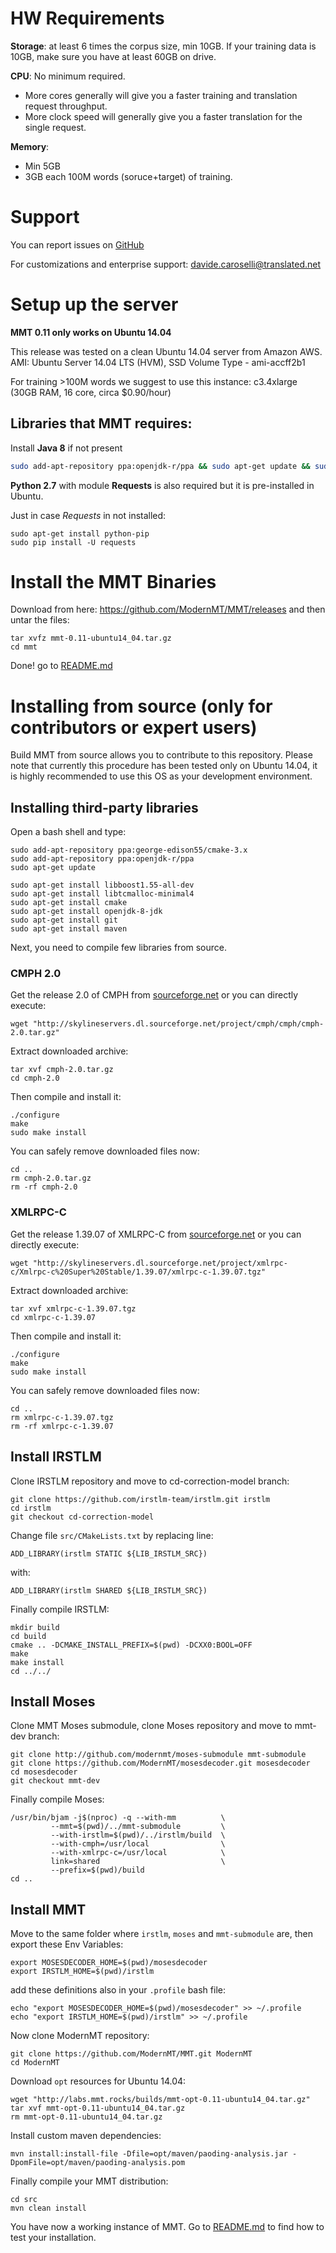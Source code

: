 # HW Requirements

**Storage**: at least 6 times the corpus size, min 10GB. If your training data is 10GB, make sure you have at least 60GB on drive.


**CPU**: No minimum required. 
  - More cores generally will give you a faster training and translation request throughput. 
  - More clock speed will generally give you a faster translation for the single request.

**Memory**: 
  - Min 5GB
  - 3GB each 100M words (soruce+target) of training.

# Support

You can report issues on [GitHub](https://github.com/ModernMT/MMT/issues)

For customizations and enterprise support: davide.caroselli@translated.net

# Setup up the server

**MMT 0.11 only works on Ubuntu 14.04**

This release was tested on a clean Ubuntu 14.04 server from Amazon AWS.
AMI: Ubuntu Server 14.04 LTS (HVM), SSD Volume Type -  ami-accff2b1

For training >100M words we suggest to use this instance: 
c3.4xlarge (30GB RAM, 16 core, circa $0.90/hour)

## Libraries that MMT requires:

Install **Java 8** if not present
```bash
sudo add-apt-repository ppa:openjdk-r/ppa && sudo apt-get update && sudo apt-get install openjdk-8-jdk
```

**Python 2.7** with module **Requests** is also required but it is pre-installed in Ubuntu.

Just in case *Requests* in not installed:
```
sudo apt-get install python-pip
sudo pip install -U requests
```


# Install the MMT Binaries

Download from here: https://github.com/ModernMT/MMT/releases and then untar the files:

```
tar xvfz mmt-0.11-ubuntu14_04.tar.gz
cd mmt
```

Done! go to [README.md](README.md)



# Installing from source (only for contributors or expert users)

Build MMT from source allows you to contribute to this repository. Please note that currently this procedure has been tested only on Ubuntu 14.04, it is highly recommended to use this OS as your development environment.

## Installing third-party libraries

Open a bash shell and type:

```
sudo add-apt-repository ppa:george-edison55/cmake-3.x
sudo add-apt-repository ppa:openjdk-r/ppa
sudo apt-get update

sudo apt-get install libboost1.55-all-dev
sudo apt-get install libtcmalloc-minimal4
sudo apt-get install cmake
sudo apt-get install openjdk-8-jdk
sudo apt-get install git
sudo apt-get install maven
```

Next, you need to compile few libraries from source.

### CMPH 2.0

Get the release 2.0 of CMPH from [sourceforge.net](http://sourceforge.net/projects/cmph/) or you can directly execute:

```
wget "http://skylineservers.dl.sourceforge.net/project/cmph/cmph/cmph-2.0.tar.gz"
```

Extract downloaded archive:

```
tar xvf cmph-2.0.tar.gz
cd cmph-2.0
```

Then compile and install it:

```
./configure
make
sudo make install
```

You can safely remove downloaded files now:

```
cd ..
rm cmph-2.0.tar.gz
rm -rf cmph-2.0
```

### XMLRPC-C

Get the release 1.39.07 of XMLRPC-C from [sourceforge.net](http://sourceforge.net/projects/xmlrpc-c/files/Xmlrpc-c%20Super%20Stable/1.39.07/) or you can directly execute:

```
wget "http://skylineservers.dl.sourceforge.net/project/xmlrpc-c/Xmlrpc-c%20Super%20Stable/1.39.07/xmlrpc-c-1.39.07.tgz"
```

Extract downloaded archive:

```
tar xvf xmlrpc-c-1.39.07.tgz
cd xmlrpc-c-1.39.07
```

Then compile and install it:

```
./configure
make
sudo make install
```

You can safely remove downloaded files now:

```
cd ..
rm xmlrpc-c-1.39.07.tgz
rm -rf xmlrpc-c-1.39.07
```

## Install IRSTLM

Clone IRSTLM repository and move to cd-correction-model branch:

```
git clone https://github.com/irstlm-team/irstlm.git irstlm
cd irstlm
git checkout cd-correction-model
```

Change file `src/CMakeLists.txt` by replacing line:

```
ADD_LIBRARY(irstlm STATIC ${LIB_IRSTLM_SRC})
```

with:

```
ADD_LIBRARY(irstlm SHARED ${LIB_IRSTLM_SRC})
```

Finally compile IRSTLM:

```
mkdir build
cd build
cmake .. -DCMAKE_INSTALL_PREFIX=$(pwd) -DCXX0:BOOL=OFF
make
make install
cd ../../
```

## Install Moses

Clone MMT Moses submodule, clone Moses repository and move to mmt-dev branch:

```
git clone http://github.com/modernmt/moses-submodule mmt-submodule
git clone https://github.com/ModernMT/mosesdecoder.git mosesdecoder
cd mosesdecoder
git checkout mmt-dev
```

Finally compile Moses:

```
/usr/bin/bjam -j$(nproc) -q --with-mm          \
         --mmt=$(pwd)/../mmt-submodule         \
         --with-irstlm=$(pwd)/../irstlm/build  \
         --with-cmph=/usr/local                \
         --with-xmlrpc-c=/usr/local            \
         link=shared                           \
         --prefix=$(pwd)/build
cd ..
```

## Install MMT

Move to the same folder where `irstlm`, `moses` and `mmt-submodule` are, then export these Env Variables:

```
export MOSESDECODER_HOME=$(pwd)/mosesdecoder
export IRSTLM_HOME=$(pwd)/irstlm
```

add these definitions also in your `.profile` bash file:

```
echo "export MOSESDECODER_HOME=$(pwd)/mosesdecoder" >> ~/.profile
echo "export IRSTLM_HOME=$(pwd)/irstlm" >> ~/.profile
```

Now clone ModernMT repository:

```
git clone https://github.com/ModernMT/MMT.git ModernMT
cd ModernMT
```

Download `opt` resources for Ubuntu 14.04:

```
wget "http://labs.mmt.rocks/builds/mmt-opt-0.11-ubuntu14_04.tar.gz"
tar xvf mmt-opt-0.11-ubuntu14_04.tar.gz
rm mmt-opt-0.11-ubuntu14_04.tar.gz
```

Install custom maven dependencies:

```
mvn install:install-file -Dfile=opt/maven/paoding-analysis.jar -DpomFile=opt/maven/paoding-analysis.pom
```

Finally compile your MMT distribution:

```
cd src
mvn clean install
```

You have now a working instance of MMT. Go to [README.md](README.md) to find how to test your installation.
